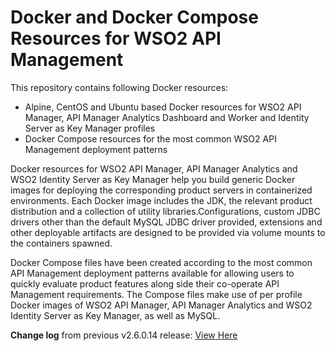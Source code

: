 # Docker and Docker Compose Resources for WSO2 API Management

This repository contains following Docker resources:

- Alpine, CentOS and Ubuntu based Docker resources for WSO2 API Manager, API Manager Analytics Dashboard and Worker and
Identity Server as Key Manager profiles
- Docker Compose resources for the most common WSO2 API Management deployment patterns

Docker resources for WSO2 API Manager, API Manager Analytics and WSO2 Identity Server as Key Manager
help you build generic Docker images for deploying the corresponding product servers in containerized environments.
Each Docker image includes the JDK, the relevant product distribution and a collection of utility libraries.Configurations, custom JDBC
drivers other than the default MySQL JDBC driver provided, extensions and other deployable artifacts are designed to be
provided via volume mounts to the containers spawned.

Docker Compose files have been created according to the most common API Management deployment patterns available for allowing users
to quickly evaluate product features along side their co-operate API Management requirements. The Compose files make use of per profile
Docker images of WSO2 API Manager, API Manager Analytics and WSO2 Identity Server as Key Manager, as well as MySQL.

**Change log** from previous v2.6.0.14 release: [View Here](CHANGELOG.md)

